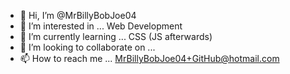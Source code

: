 - 👋 Hi, I’m @MrBillyBobJoe04
- 👀 I’m interested in ... Web Development 
- 🌱 I’m currently learning ... CSS (JS afterwards)
- 💞️ I’m looking to collaborate on ...
- 📫 How to reach me ... MrBillyBobJoe04+GitHub@hotmail.com

<!---
MrBillyBobJoe04/MrBillyBobJoe04 is a ✨ special ✨ repository because its `README.md` (this file) appears on your GitHub profile.
You can click the Preview link to take a look at your changes.
--->
